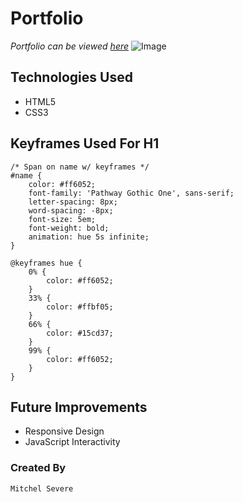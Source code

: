 # Portfolio
*Portfolio can be viewed [here](https://thatdudemitch.github.io/portfolio-about-me/)*
![Image](https://github.com/thatdudemitch/portfolio-about-me/blob/master/images/about-me-screenshot.png)

## Technologies Used

* HTML5
* CSS3


## Keyframes Used For H1

```
/* Span on name w/ keyframes */
#name {
    color: #ff6052;
    font-family: 'Pathway Gothic One', sans-serif;
    letter-spacing: 8px;
    word-spacing: -8px;
    font-size: 5em;
    font-weight: bold;
    animation: hue 5s infinite;
}

@keyframes hue {
    0% {
        color: #ff6052;
    }
    33% {
        color: #ffbf05;
    }
    66% {
        color: #15cd37;
    }
    99% {
        color: #ff6052;
    }
}
```

## Future Improvements

* Responsive Design
* JavaScript Interactivity

### Created By
`Mitchel Severe`



